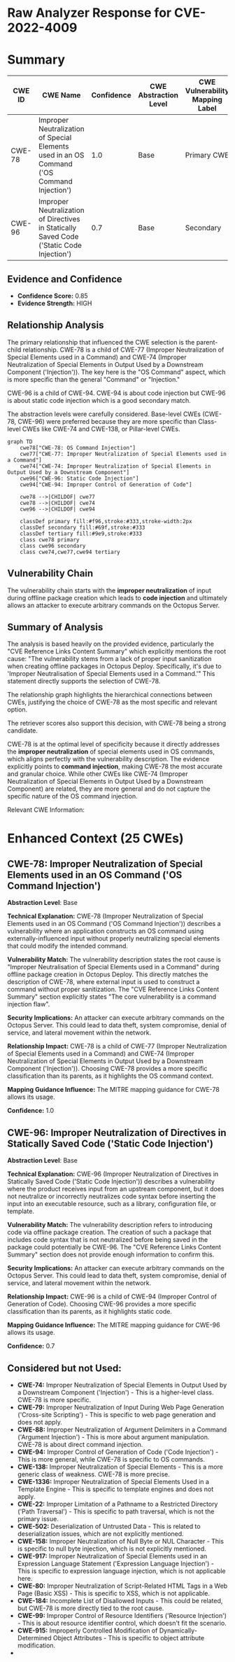 # Raw Analyzer Response for CVE-2022-4009

# Summary
| CWE ID  | CWE Name                                                                                                | Confidence | CWE Abstraction Level | CWE Vulnerability Mapping Label | CWE-Vulnerability Mapping Notes |
| ------- | ------------------------------------------------------------------------------------------------------- | ---------- | ----------------------- | ------------------------------- | ------------------------------- |
| CWE-78  | Improper Neutralization of Special Elements used in an OS Command ('OS Command Injection')             | 1.0        | Base                    | Primary CWE                     | Allowed                         |
| CWE-96  | Improper Neutralization of Directives in Statically Saved Code ('Static Code Injection')             | 0.7        | Base                    | Secondary                       | Allowed                         |

## Evidence and Confidence

*   **Confidence Score:** 0.85
*   **Evidence Strength:** HIGH

## Relationship Analysis
The primary relationship that influenced the CWE selection is the parent-child relationship. CWE-78 is a child of CWE-77 (Improper Neutralization of Special Elements used in a Command) and CWE-74 (Improper Neutralization of Special Elements in Output Used by a Downstream Component ('Injection')). The key here is the "OS Command" aspect, which is more specific than the general "Command" or "Injection."

CWE-96 is a child of CWE-94. CWE-94 is about code injection but CWE-96 is about static code injection which is a good secondary match.

The abstraction levels were carefully considered. Base-level CWEs (CWE-78, CWE-96) were preferred because they are more specific than Class-level CWEs like CWE-74 and CWE-138, or Pillar-level CWEs.

```mermaid
graph TD
    cwe78["CWE-78: OS Command Injection"]
    cwe77["CWE-77: Improper Neutralization of Special Elements used in a Command"]
    cwe74["CWE-74: Improper Neutralization of Special Elements in Output Used by a Downstream Component"]
    cwe96["CWE-96: Static Code Injection"]
    cwe94["CWE-94: Improper Control of Generation of Code"]
    
    cwe78 -->|CHILDOF| cwe77
    cwe78 -->|CHILDOF| cwe74
    cwe96 -->|CHILDOF| cwe94
    
    classDef primary fill:#f96,stroke:#333,stroke-width:2px
    classDef secondary fill:#69f,stroke:#333
    classDef tertiary fill:#9e9,stroke:#333
    class cwe78 primary
    class cwe96 secondary
    class cwe74,cwe77,cwe94 tertiary
```

## Vulnerability Chain
The vulnerability chain starts with the **improper neutralization** of input during offline package creation which leads to **code injection** and ultimately allows an attacker to execute arbitrary commands on the Octopus Server.

## Summary of Analysis
The analysis is based heavily on the provided evidence, particularly the "CVE Reference Links Content Summary" which explicitly mentions the root cause: "The vulnerability stems from a lack of proper input sanitization when creating offline packages in Octopus Deploy. Specifically, it's due to 'Improper Neutralisation of Special Elements used in a Command.'" This statement directly supports the selection of CWE-78.

The relationship graph highlights the hierarchical connections between CWEs, justifying the choice of CWE-78 as the most specific and relevant option.

The retriever scores also support this decision, with CWE-78 being a strong candidate.

CWE-78 is at the optimal level of specificity because it directly addresses the **improper neutralization** of special elements used in OS commands, which aligns perfectly with the vulnerability description. The evidence explicitly points to **command injection**, making CWE-78 the most accurate and granular choice. While other CWEs like CWE-74 (Improper Neutralization of Special Elements in Output Used by a Downstream Component) are related, they are more general and do not capture the specific nature of the OS command injection.

Relevant CWE Information:

# Enhanced Context (25 CWEs)

## CWE-78: Improper Neutralization of Special Elements used in an OS Command ('OS Command Injection')
**Abstraction Level**: Base

**Technical Explanation:**
CWE-78 (Improper Neutralization of Special Elements used in an OS Command ('OS Command Injection')) describes a vulnerability where an application constructs an OS command using externally-influenced input without properly neutralizing special elements that could modify the intended command.

**Vulnerability Match:**
The vulnerability description states the root cause is "Improper Neutralisation of Special Elements used in a Command" during offline package creation in Octopus Deploy. This directly matches the description of CWE-78, where external input is used to construct a command without proper sanitization. The "CVE Reference Links Content Summary" section explicitly states "The core vulnerability is a command injection flaw".

**Security Implications:**
An attacker can execute arbitrary commands on the Octopus Server. This could lead to data theft, system compromise, denial of service, and lateral movement within the network.

**Relationship Impact:**
CWE-78 is a child of CWE-77 (Improper Neutralization of Special Elements used in a Command) and CWE-74 (Improper Neutralization of Special Elements in Output Used by a Downstream Component ('Injection')). Choosing CWE-78 provides a more specific classification than its parents, as it highlights the OS command context.

**Mapping Guidance Influence:**
The MITRE mapping guidance for CWE-78 allows its usage.

**Confidence:** 1.0

## CWE-96: Improper Neutralization of Directives in Statically Saved Code ('Static Code Injection')
**Abstraction Level**: Base

**Technical Explanation:**
CWE-96 (Improper Neutralization of Directives in Statically Saved Code ('Static Code Injection')) describes a vulnerability where the product receives input from an upstream component, but it does not neutralize or incorrectly neutralizes code syntax before inserting the input into an executable resource, such as a library, configuration file, or template.

**Vulnerability Match:**
The vulnerability description refers to introducing code via offline package creation. The creation of such a package that includes code syntax that is not neutralized before being saved in the package could potentially be CWE-96. The "CVE Reference Links Content Summary" section does not provide enough information to confirm this.

**Security Implications:**
An attacker can execute arbitrary commands on the Octopus Server. This could lead to data theft, system compromise, denial of service, and lateral movement within the network.

**Relationship Impact:**
CWE-96 is a child of CWE-94 (Improper Control of Generation of Code). Choosing CWE-96 provides a more specific classification than its parents, as it highlights static code.

**Mapping Guidance Influence:**
The MITRE mapping guidance for CWE-96 allows its usage.

**Confidence:** 0.7

## Considered but not Used:

*   **CWE-74:** Improper Neutralization of Special Elements in Output Used by a Downstream Component ('Injection') - This is a higher-level class. CWE-78 is more specific.
*   **CWE-79:** Improper Neutralization of Input During Web Page Generation ('Cross-site Scripting') - This is specific to web page generation and does not apply.
*   **CWE-88:** Improper Neutralization of Argument Delimiters in a Command ('Argument Injection') - This is more about argument manipulation. CWE-78 is about direct command injection.
*   **CWE-94:** Improper Control of Generation of Code ('Code Injection') - This is more general, while CWE-78 is specific to OS commands.
*   **CWE-138:** Improper Neutralization of Special Elements - This is a more generic class of weakness. CWE-78 is more precise.
*   **CWE-1336:** Improper Neutralization of Special Elements Used in a Template Engine - This is specific to template engines and does not apply.
*   **CWE-22:** Improper Limitation of a Pathname to a Restricted Directory ('Path Traversal') - This is specific to path traversal, which is not the primary issue.
*   **CWE-502:** Deserialization of Untrusted Data - This is related to deserialization issues, which are not explicitly mentioned.
*   **CWE-158:** Improper Neutralization of Null Byte or NUL Character - This is specific to null byte injection, which is not explicitly mentioned.
*   **CWE-917:** Improper Neutralization of Special Elements used in an Expression Language Statement ('Expression Language Injection') - This is specific to expression language injection, which is not applicable here.
*   **CWE-80:** Improper Neutralization of Script-Related HTML Tags in a Web Page (Basic XSS) - This is specific to XSS, which is not applicable.
*   **CWE-184:** Incomplete List of Disallowed Inputs - This could be related, but CWE-78 is more directly tied to the root cause.
*   **CWE-99:** Improper Control of Resource Identifiers ('Resource Injection') - This is about resource identifier control, which doesn't fit the scenario.
*   **CWE-915:** Improperly Controlled Modification of Dynamically-Determined Object Attributes - This is specific to object attribute modification.
*